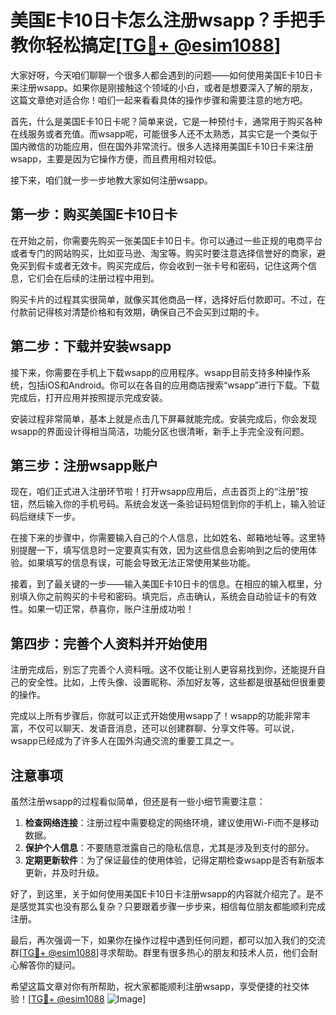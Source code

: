 # 美国E卡10日卡怎么注册wsapp？手把手教你轻松搞定[[TG💪+ @esim1088](https://t.me/s/esim1088)]

大家好呀，今天咱们聊聊一个很多人都会遇到的问题——如何使用美国E卡10日卡来注册wsapp。如果你是刚接触这个领域的小白，或者是想要深入了解的朋友，这篇文章绝对适合你！咱们一起来看看具体的操作步骤和需要注意的地方吧。

首先，什么是美国E卡10日卡呢？简单来说，它是一种预付卡，通常用于购买各种在线服务或者充值。而wsapp呢，可能很多人还不太熟悉，其实它是一个类似于国内微信的功能应用，但在国外非常流行。很多人选择用美国E卡10日卡来注册wsapp，主要是因为它操作方便，而且费用相对较低。

接下来，咱们就一步一步地教大家如何注册wsapp。

## 第一步：购买美国E卡10日卡

在开始之前，你需要先购买一张美国E卡10日卡。你可以通过一些正规的电商平台或者专门的网站购买，比如亚马逊、淘宝等。购买时要注意选择信誉好的商家，避免买到假卡或者无效卡。购买完成后，你会收到一张卡号和密码，记住这两个信息，它们会在后续的注册过程中用到。

购买卡片的过程其实很简单，就像买其他商品一样，选择好后付款即可。不过，在付款前记得核对清楚价格和有效期，确保自己不会买到过期的卡。

## 第二步：下载并安装wsapp

接下来，你需要在手机上下载wsapp的应用程序。wsapp目前支持多种操作系统，包括iOS和Android。你可以在各自的应用商店搜索“wsapp”进行下载。下载完成后，打开应用并按照提示完成安装。

安装过程非常简单，基本上就是点击几下屏幕就能完成。安装完成后，你会发现wsapp的界面设计得相当简洁，功能分区也很清晰，新手上手完全没有问题。

## 第三步：注册wsapp账户

现在，咱们正式进入注册环节啦！打开wsapp应用后，点击首页上的“注册”按钮，然后输入你的手机号码。系统会发送一条验证码短信到你的手机上，输入验证码后继续下一步。

在接下来的步骤中，你需要输入自己的个人信息，比如姓名、邮箱地址等。这里特别提醒一下，填写信息时一定要真实有效，因为这些信息会影响到之后的使用体验。如果填写的信息有误，可能会导致无法正常使用某些功能。

接着，到了最关键的一步——输入美国E卡10日卡的信息。在相应的输入框里，分别填入你之前购买的卡号和密码。填完后，点击确认，系统会自动验证卡的有效性。如果一切正常，恭喜你，账户注册成功啦！

## 第四步：完善个人资料并开始使用

注册完成后，别忘了完善个人资料哦。这不仅能让别人更容易找到你，还能提升自己的安全性。比如，上传头像、设置昵称、添加好友等，这些都是很基础但很重要的操作。

完成以上所有步骤后，你就可以正式开始使用wsapp了！wsapp的功能非常丰富，不仅可以聊天、发语音消息，还可以创建群聊、分享文件等。可以说，wsapp已经成为了许多人在国外沟通交流的重要工具之一。

## 注意事项

虽然注册wsapp的过程看似简单，但还是有一些小细节需要注意：

1. **检查网络连接**：注册过程中需要稳定的网络环境，建议使用Wi-Fi而不是移动数据。
2. **保护个人信息**：不要随意泄露自己的隐私信息，尤其是涉及到支付的部分。
3. **定期更新软件**：为了保证最佳的使用体验，记得定期检查wsapp是否有新版本更新，并及时升级。

好了，到这里，关于如何使用美国E卡10日卡注册wsapp的内容就介绍完了。是不是感觉其实也没有那么复杂？只要跟着步骤一步步来，相信每位朋友都能顺利完成注册。

最后，再次强调一下，如果你在操作过程中遇到任何问题，都可以加入我们的交流群[[TG💪+ @esim1088](https://t.me/s/esim1088)]寻求帮助。群里有很多热心的朋友和技术人员，他们会耐心解答你的疑问。

希望这篇文章对你有所帮助，祝大家都能顺利注册wsapp，享受便捷的社交体验！[[TG💪+ @esim1088](https://t.me/s/esim1088) ![Image](https://i.postimg.cc/4NQfJmqS/Snipaste-2025-05-13-00-14-12.png)]